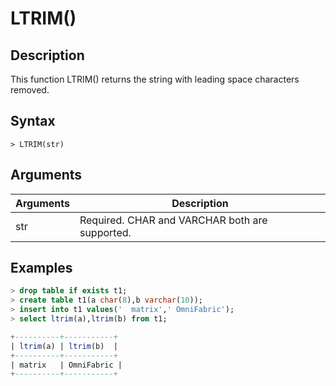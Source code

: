 # **LTRIM()**

## **Description**

This function LTRIM() returns the string with leading space characters removed.

## **Syntax**

```
> LTRIM(str)
```

## **Arguments**

|  Arguments   | Description  |
|  ----  | ----  |
| str | Required.  CHAR and VARCHAR both are supported.|

## **Examples**

```sql
> drop table if exists t1;
> create table t1(a char(8),b varchar(10));
> insert into t1 values('  matrix',' OmniFabric');
> select ltrim(a),ltrim(b) from t1;

+----------+-----------+
| ltrim(a) | ltrim(b)  |
+----------+-----------+
| matrix   | OmniFabric |
+----------+-----------+
```
